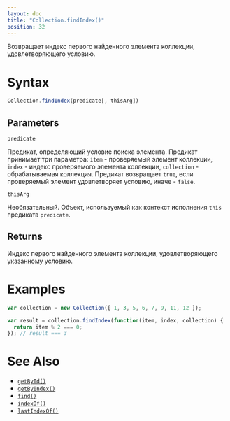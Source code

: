 ```yaml
---
layout: doc
title: "Collection.findIndex()"
position: 32
---
```


Возвращает индекс первого найденного элемента коллекции, удовлетворяющего условию.

# Syntax

```js
Collection.findIndex(predicate[, thisArg])
```

## Parameters

`predicate`

Предикат, определяющий условие поиска элемента. Предикат принимает три параметра: `item` -
проверяемый элемент коллекции, `index` - индекс проверяемого элемента коллекции, `collection` -
обрабатываемая коллекция. Предикат возвращает `true`, если проверяемый элемент удовлетворяет
условию, иначе - `false`.

`thisArg`

Необязательный. Объект, используемый как контекст исполнения `this` предиката `predicate`.

## Returns

Индекс первого найденного элемента коллекции, удовлетворяющего указанному условию.

# Examples

```js
var collection = new Collection([ 1, 3, 5, 6, 7, 9, 11, 12 ]);

var result = collection.findIndex(function(item, index, collection) {
  return item % 2 === 0;
}); // result === 3
```

# See Also

* [`getById()`](../Collection.getById/)
* [`getByIndex()`](../Collection.getByIndex/)
* [`find()`](../Collection.find/)
* [`indexOf()`](../Collection.indexOf/)
* [`lastIndexOf()`](../Collection.lastIndexOf/)
